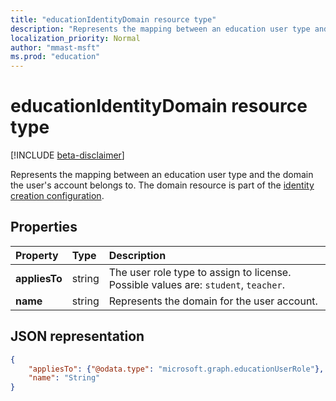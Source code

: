 ```yaml
---
title: "educationIdentityDomain resource type"
description: "Represents the mapping between an education user type and the domain the user's account belongs to. The domain resource is part of the identity creation configuration. "
localization_priority: Normal
author: "mmast-msft"
ms.prod: "education"
---
```


# educationIdentityDomain resource type

[!INCLUDE [beta-disclaimer](../../includes/beta-disclaimer.md)]

Represents the mapping between an education user type and the domain the user's account belongs to. The domain resource is part of the [identity creation configuration](educationidentitycreationconfiguration.md). 

## Properties

| Property | Type | Description |
|:-|:-|:-|
| **appliesTo** | string |  The user role type to assign to license. Possible values are: `student`, `teacher`.      |
| **name** | string |  Represents the domain for the user account.         |

## JSON representation
<!-- {
  "blockType": "resource",
  "optionalProperties": [

  ],
  "@odata.type": "microsoft.graph.educationIdentityDomain"
}-->

```json
{
    "appliesTo": {"@odata.type": "microsoft.graph.educationUserRole"},
    "name": "String"
}
```
